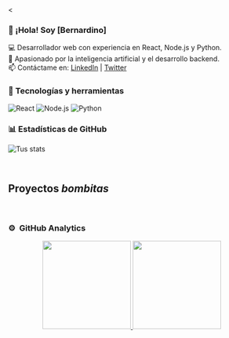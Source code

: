 

<
<!--
**<img src="https://i.imgur.com/weNbhGZ.png">

[![YouTube Channel Subscribers](https://img.shields.io/youtube/channel/subscribers/UCIjEgHA1vatSR2K4rfcdNRg?style=social)](https://youtube.com/aristidevs?sub_confirmation=1)
[![Twitch Status](https://img.shields.io/twitch/status/aristidevs?style=social)](https://www.twitch.tv/aristidevs)
[![GitHub followers](https://img.shields.io/github/followers/arisguimera?style=social)](https://github.com/ArisGuimera)
![Discord Shield](https://discordapp.com/api/guilds/807719549075980308/widget.png?style=shield)
-->

### 👋 ¡Hola! Soy [Bernardino]  

💻 Desarrollador web con experiencia en React, Node.js y Python.  
🚀 Apasionado por la inteligencia artificial y el desarrollo backend.  
📫 Contáctame en: [LinkedIn](https://www.linkedin.com/in/tuusuario/) | [Twitter](https://twitter.com/tuusuario)  

### 🚀 Tecnologías y herramientas  
![React](https://img.shields.io/badge/-React-61DAFB?style=flat&logo=React&logoColor=white) 
![Node.js](https://img.shields.io/badge/-Node.js-339933?style=flat&logo=node.js&logoColor=white) 
![Python](https://img.shields.io/badge/-Python-3776AB?style=flat&logo=python&logoColor=white)  

### 📊 Estadísticas de GitHub  
![Tus stats](https://github-readme-stats.vercel.app/api?username=BERCHNARD10&show_icons=true&theme=tokyonight)

<br>

## Proyectos *bombitas*
<br>

### ⚙️ &nbsp;GitHub Analytics

<p align="center">
<a href="https://github.com/BERCHNARD10">
  <img height="180em" src="https://github-readme-stats-eight-theta.vercel.app/api?username=BERCHNARD10&show_icons=true&theme=algolia&include_all_commits=true&count_private=true"/>
  <img height="180em" src="https://github-readme-stats-eight-theta.vercel.app/api/top-langs/?username=BERCHNARD10&layout=compact&langs_count=8&theme=algolia"/>
</a>
</p>
<!--
**BERCHNARD10/BERCHNARD10** is a ✨ _special_ ✨ repository because its `README.md` (this file) appears on your GitHub profile.

Here are some ideas to get you started:

- 🔭 I’m currently working on ...
- 🌱 I’m currently learning ...
- 👯 I’m looking to collaborate on ...
- 🤔 I’m looking for help with ...
- 💬 Ask me about ...
- 📫 How to reach me: ...
- 😄 Pronouns: ...
- ⚡ Fun fact: ...
-->
